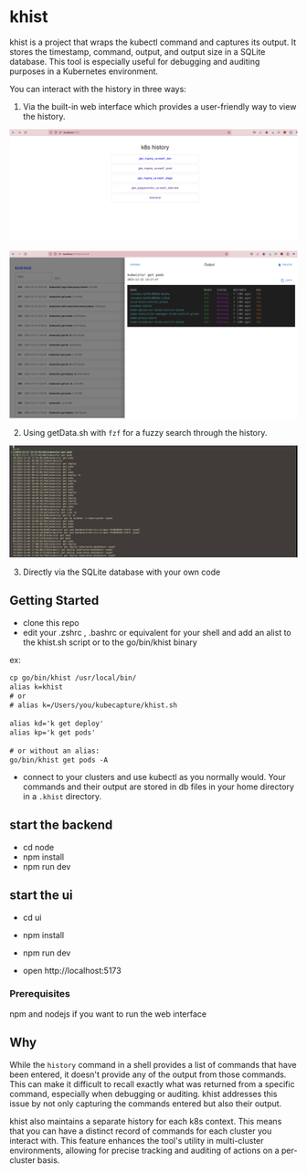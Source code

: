 # khist

khist is a project that wraps the kubectl command and captures its output. It stores the timestamp, command, output, and output size in a SQLite database. This tool is especially useful for debugging and auditing purposes in a Kubernetes environment.

You can interact with the history in three ways:

1. Via the built-in web interface which provides a user-friendly way to view the history.

![khist first](khist-intro-ui.png)

![khist UI](khist-ui.png)

2. Using getData.sh with `fzf` for a fuzzy search through the history.

![shell](khist-cli.png)

3. Directly via the SQLite database with your own code


## Getting Started

- clone this repo
- edit your .zshrc , .bashrc or equivalent for your shell and add an alist to the khist.sh script or to the go/bin/khist binary

ex:
```shell
cp go/bin/khist /usr/local/bin/
alias k=khist
# or
# alias k=/Users/you/kubecapture/khist.sh

alias kd='k get deploy'
alias kp='k get pods'

# or without an alias:
go/bin/khist get pods -A

```
- connect to your clusters and use kubectl as you normally would. Your commands and their output are stored in db files in your home directory in a `.khist` directory.

## start the backend
- cd node
- npm install
- npm run dev

## start the ui
- cd ui
- npm install
- npm run dev

- open http://localhost:5173

### Prerequisites

npm and nodejs if you want to run the web interface

## Why

While the `history` command in a shell provides a list of commands that have been entered, it doesn't provide any of the output from those commands. This can make it difficult to recall exactly what was returned from a specific command, especially when debugging or auditing. khist addresses this issue by not only capturing the commands entered but also their output.

khist also maintains a separate history for each k8s context. This means that you can have a distinct record of commands for each cluster you interact with. This feature enhances the tool's utility in multi-cluster environments, allowing for precise tracking and auditing of actions on a per-cluster basis.


